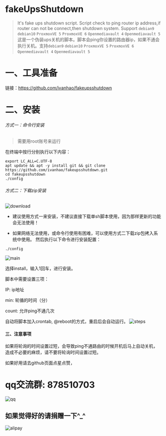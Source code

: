 # fakeUpsShutdown

> It's fake ups shutdown script. Script check to ping router ip address,if router can not be connect,then shutdown system. Support `debian9` `debian10` `ProxmoxVE 5` `ProxmoxVE 6` `Openmediavault 4` `Openmediavault 5`
这是一个伪装ups关机的脚本。脚本会ping你设置的路由器ip，如果不通会执行关机。支持`debian9` `debian10` `ProxmoxVE 5` `ProxmoxVE 6` `Openmediavault 4` `Openmediavault 5`

# 一、工具准备

链接：https://github.com/ivanhao/fakeupsshutdown

# 二、安装
###### 方式一：命令行安装

> 需要用root账号来运行

在终端中按行分别执行以下内容：

```
export LC_ALL=C.UTF-8
apt update && apt -y install git && git clone https://github.com/ivanhao/fakeupsshutdown.git
cd fakeupsshutdown
./config
```

###### 方式二：下载zip安装

![download](https://upload-images.jianshu.io/upload_images/4171480-d75f6a4b8d3e7173.png?imageMogr2/auto-orient/strip%7CimageView2/2/w/1240)



- 建议使用方式一来安装，不建议直接下载单sh脚本使用，因为那样更新的功能会无法使用！

- 如果网络无法使用，或命令行使用有困难，可以使用方式二下载zip包拷入系统中使用。
然后执行以下命令进行安装配置：
```
./config
```
![main](https://upload-images.jianshu.io/upload_images/4171480-50a64967b0ede749.png?imageMogr2/auto-orient/strip%7CimageView2/2/w/1240)

选择install，输入1回车，进行安装。

脚本中需要设置三项：

IP: ip地址

min: 轮循的时间（分）

count: 允许ping不通几次

自动将脚本加入crontab, @reboot的方式，重启后会自动运行。
![steps](https://upload-images.jianshu.io/upload_images/4171480-5670bc8026cb8359.png?imageMogr2/auto-orient/strip%7CimageView2/2/w/1240)


#### 三、注意事项

如果将轮询的时间设置过短，会导致ping不通路由的时候开机后马上自动关机，造成不必要的麻烦，请不要将轮询时间设置过短。

如果好用请去github页面点星点赞，

# qq交流群: 878510703

![qq](http://upload-images.jianshu.io/upload_images/4171480-e0204ead0fb41d5e.jpg)

## 如果觉得好的请捐赠一下^_^
![alipay](https://upload-images.jianshu.io/upload_images/4171480-04c3ebb5c11cfdf9.png?imageMogr2/auto-orient/strip%7CimageView2/2/w/1240)
